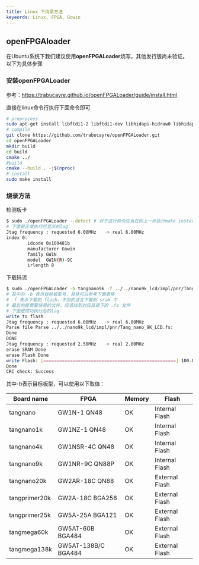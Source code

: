 ```yaml
---
title: Linux 下烧录方法
keyeords: Linux, FPGA, Gowin
---
```


## openFPGAloader

在Ubuntu系统下我们建议使用**openFPGALoader**烧写，其他发行版尚未验证。以下为具体步骤

### 安装openFPGALoader

参考：https://trabucayre.github.io/openFPGALoader/guide/install.html

直接在linux命令行执行下面命令即可

```bash
# preprocess
sudo apt-get install libftdi1-2 libftdi1-dev libhidapi-hidraw0 libhidapi-dev libudev-dev zlib1g-dev cmake pkg-config make g++
# compile
git clone https://github.com/trabucayre/openFPGALoader.git
cd openFPGALoader
mkdir build
cd build
cmake ../ 
#build
cmake --build . -j$(nproc)
# install
sudo make install
```

### 烧录方法

检测板卡
```bash
$ sudo ./openFPGALoader --detect # 对于这行命令应当在你上一步执行make install的目录下执行 
# 下面是正常执行后显示的log
Jtag frequency : requested 6.00MHz   -> real 6.00MHz
index 0:
        idcode 0x100481b
        manufacturer Gowin
        family GW1N
        model  GW1N(R)-9C
        irlength 8
```

下载码流

```bash
$ sudo ./openFPGALoader -b tangnano9k -f ../../nano9k_lcd/impl/pnr/Tang_nano_9K_LCD.fs
# 其中的 -b 表示目标板型号，具体可以参考下面表格
# -f 表示下载到 flash，不加的话会下载到 sram 中
# 最后的是需要烧录的文件，应该找到对应目录下的 .fs 文件
# 下面是成功执行后的log
write to flash
Jtag frequency : requested 6.00MHz   -> real 6.00MHz  
Parse file Parse ../../nano9k_lcd/impl/pnr/Tang_nano_9K_LCD.fs: 
Done
DONE
Jtag frequency : requested 2.50MHz   -> real 2.00MHz  
erase SRAM Done
erase Flash Done
write Flash: [==================================================] 100.00%
Done
CRC check: Success

```

其中-b表示目标板型，可以使用以下取值：

| Board name    | FPGA                | Memory | Flash          |
| ------------- | ------------------- | ------ | -------------- |
| tangnano      | GW1N-1 QN48         | OK     | Internal Flash |
| tangnano1k    | GW1NZ-1 QN48        | OK     | Internal Flash |
| tangnano4k    | GW1NSR-4C QN48      | OK     | Internal Flash |
| tangnano9k    | GW1NR-9C QN88P      | OK     | Internal Flash |
| tangnano20k   | GW2AR-18C QN88      | OK     | External Flash |
| tangprimer20k | GW2A-18C BGA256     | OK     | External Flash |
| tangprimer25k | GW5A-25A BGA121     | OK     | External Flash |
| tangmega60k   | GW5AT-60B BGA484    | OK     | External Flash |
| tangmega138k  | GW5AT-138B/C BGA484 | OK     | External Flash |
